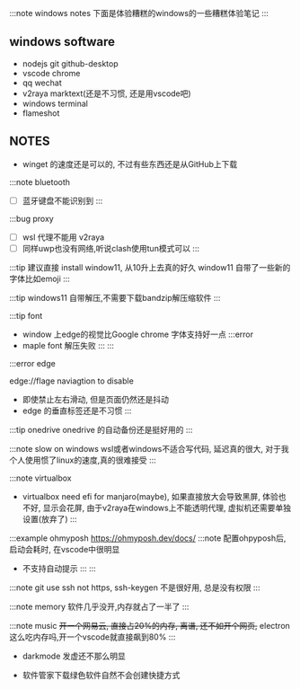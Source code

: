 :::note windows notes
下面是体验糟糕的windows的一些糟糕体验笔记
:::

## windows software

* nodejs  git github-desktop
* vscode chrome
* qq wechat 
* v2raya marktext(还是不习惯, 还是用vscode吧)  
* windows terminal
* flameshot

## NOTES

* winget 的速度还是可以的, 不过有些东西还是从GitHub上下载

:::note bluetooth
- [ ] 蓝牙键盘不能识别到
:::

:::bug proxy
- [ ] wsl 代理不能用 v2raya
- [ ] 同样uwp也没有网络,听说clash使用tun模式可以
:::

:::tip
建议直接 install window11, 从10升上去真的好久
window11 自带了一些新的字体比如emoji
:::

:::tip
windows11 自带解压,不需要下载bandzip解压缩软件
:::

:::tip font
* window 上edge的视觉比Google chrome 字体支持好一点
:::error
* maple font 解压失败
:::
:::

:::error edge

edge://flage naviagtion to disable

* 即使禁止左右滑动, 但是页面仍然还是抖动
* edge 的垂直标签还是不习惯
:::

:::tip onedrive
onedrive 的自动备份还是挺好用的
:::

:::note slow on windows
wsl或者windows不适合写代码, 延迟真的很大, 对于我个人使用惯了linux的速度,真的很难接受
::: 

:::note virtualbox
* virtualbox need efi for manjaro(maybe), 如果直接放大会导致黑屏, 体验也不好, 显示会花屏, 由于v2raya在windows上不能透明代理, 虚拟机还需要单独设置(放弃了)
:::

:::example ohmyposh
https://ohmyposh.dev/docs/
:::note
配置ohpyposh后, 启动会耗时, 在vscode中很明显
* 不支持自动提示
:::
:::

:::note git
use ssh not https,  ssh-keygen 不是很好用, 总是没有权限
:::

:::note memory
软件几乎没开,内存就占了一半了
:::

:::note music 
~~开一个网易云, 直接占20%的内存, 离谱, 还不如开个网页,~~ electron这么吃内存吗,开一个vscode就直接飙到80%
:::

* darkmode 发虚还不那么明显


* 软件管家下载绿色软件自然不会创建快捷方式
